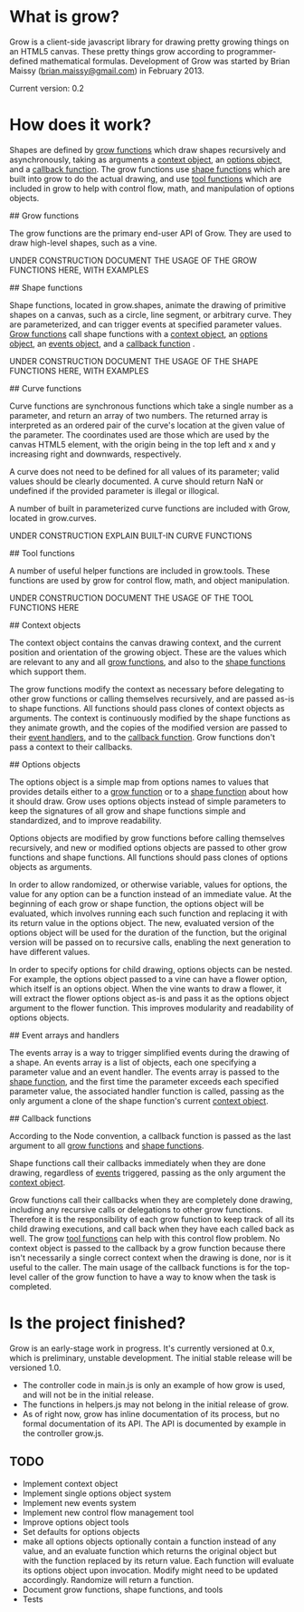 # What is grow?

Grow is a client-side javascript library for drawing pretty growing things on 
an HTML5 canvas. These pretty things grow according to programmer-defined 
mathematical formulas. Development of Grow was started by Brian Maissy 
(brian.maissy@gmail.com) in February 2013.

Current version: 0.2

# How does it work? 

Shapes are defined by [grow functions](#grow_functions) which draw shapes 
recursively and asynchronously, taking as arguments a 
[context object](#context_objects), an [options object](#options_objects), and a 
[callback function](#callback_functions). The grow functions use 
[shape functions](#shape_functions) which are built into grow to do the 
actual drawing, and use [tool functions](#tool_functions) which are included in 
grow to help with control flow, math, and manipulation of options objects.

<a name="grow_functions" />
## Grow functions

The grow functions are the primary end-user API of Grow. They are used to draw
high-level shapes, such as a vine.

UNDER CONSTRUCTION
DOCUMENT THE USAGE OF THE GROW FUNCTIONS HERE, WITH EXAMPLES 

<a name="shape_functions" />
## Shape functions

Shape functions, located in grow.shapes, animate the drawing of primitive shapes
on a canvas, such as a circle, line segment, or arbitrary curve. They are 
parameterized, and can trigger events at specified parameter values. 
[Grow functions](#grow_functions) call shape functions with a 
[context object](#context_objects), an [options object](#options_objects), an 
[events object](#events), and a [callback function](#callback_functions)
.

UNDER CONSTRUCTION
DOCUMENT THE USAGE OF THE SHAPE FUNCTIONS HERE, WITH EXAMPLES

<a name="curve_functions" />
## Curve functions

Curve functions are synchronous functions which take a single number as a 
parameter, and return an array of two numbers. The returned array is interpreted
as an ordered pair of the curve's location at the given value of the parameter.
The coordinates used are those which are used by the canvas HTML5 element, with
the origin being in the top left and x and y increasing right and downwards,
respectively. 

A curve does not need to be defined for all values of its parameter; valid values 
should be clearly documented. A curve should return NaN or undefined if the 
provided parameter is illegal or illogical. 

A number of built in parameterized curve functions are included with Grow,
located in grow.curves.

UNDER CONSTRUCTION
EXPLAIN BUILT-IN CURVE FUNCTIONS

<a name="tool_functions" />
## Tool functions

A number of useful helper functions are included in grow.tools. These functions
are used by grow for control flow, math, and object manipulation.

UNDER CONSTRUCTION
DOCUMENT THE USAGE OF THE TOOL FUNCTIONS HERE

<a name="context_objects" />
## Context objects

The context object contains the canvas drawing context, and the current position
and orientation of the growing object. These are the values which are relevant 
to any and all [grow functions](#grow_functions), and also to the 
[shape functions](#shape_functions) which support them. 

The grow functions modify the context as necessary before delegating to other 
grow functions or calling themselves recursively, and are passed as-is to shape
functions. All functions should pass clones of context objects as arguments. 
The context is continuously modified by the shape functions as they animate 
growth, and the copies of the modified version are passed to their 
[event handlers](#events), and to the [callback function](#callback_functions). 
Grow functions don't pass a context to their callbacks.

<a name="options_objects" />
## Options objects

The options object is a simple map from options names to values that provides 
details either to a [grow function](#grow_functions) or to a 
[shape function](#shape_functions) about how it should draw. Grow uses options 
objects instead of simple parameters to keep the signatures of all grow and 
shape functions simple and standardized, and to improve readability. 

Options objects are modified by grow functions before calling themselves 
recursively, and new or modified options objects are passed to other grow 
functions and shape functions. All functions should pass clones of options 
objects as arguments.

In order to allow randomized, or otherwise variable, values for options, the
value for any option can be a function instead of an immediate value. At the
beginning of each grow or shape function, the options object will be evaluated,
which involves running each such function and replacing it with its return value
in the options object. The new, evaluated version of the options object will be
used for the duration of the function, but the original version will be passed
on to recursive calls, enabling the next generation to have different values.

In order to specify options for child drawing, options objects can be nested. 
For example, the options object passed to a vine can have a flower option, which
itself is an options object. When the vine wants to draw a flower, it will
extract the flower options object as-is and pass it as the options object
argument to the flower function. This improves modularity and readability of 
options objects.

<a name="events" />
## Event arrays and handlers

The events array is a way to trigger simplified events during the drawing of a
shape. An events array is a list of objects, each one specifying a parameter
value and an event handler. The events array is passed to the 
[shape function](#shape_functions), and the first time the parameter exceeds 
each specified parameter value, the associated handler function is called, 
passing as the only argument a clone of the shape function's current 
[context object](#context_objects).

<a name="callback_functions" />
## Callback functions

According to the Node convention, a callback function is passed as the last
argument to all [grow functions](#grow_functions) and 
[shape functions](#shape_functions). 

Shape functions call their callbacks immediately when they are done drawing, 
regardless of [events](#events) triggered, passing as the only argument the 
[context object](#context_objects).

Grow functions call their callbacks when they are completely done drawing,
including any recursive calls or delegations to other grow functions. Therefore
it is the responsibility of each grow function to keep track of all its child
drawing executions, and call back when they have each called back as well. The
grow [tool functions](#tool_functions) can help with this control flow problem. 
No context object is passed to the callback by a grow function because there 
isn't necessarily a single correct context when the drawing is done, nor is it 
useful to the caller. The main usage of the callback functions is for the 
top-level caller of the grow function to have a way to know when the task is 
completed.

# Is the project finished?

Grow is an early-stage work in progress. It's currently versioned at 0.x, which
is preliminary, unstable development. The initial stable release will be 
versioned 1.0.

* The controller code in main.js is only an example of how grow is used, and 
  will not be in the initial release. 
* The functions in helpers.js may not belong in the initial release of grow.
* As of right now, grow has inline documentation of its process, but no formal 
  documentation of its API. The API is documented by example in the controller
  grow.js.

## TODO

* Implement context object
* Implement single options object system
* Implement new events system
* Implement new control flow management tool
* Improve options object tools
* Set defaults for options objects
* make all options objects optionally contain a function instead of any value, and an 
  evaluate function which returns the original object but with the function replaced 
  by its return value. Each function will evaluate its options object upon invocation.
  Modify might need to be updated accordingly. Randomize will return a function.
* Document grow functions, shape functions, and tools
* Tests

